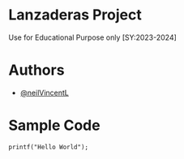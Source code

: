 # Lanzaderas Project
Use for Educational Purpose only [SY:2023-2024] 

# Authors 
- [@neilVincentL](https://github.com/neilVincentL)

# Sample Code
`printf("Hello World");`
